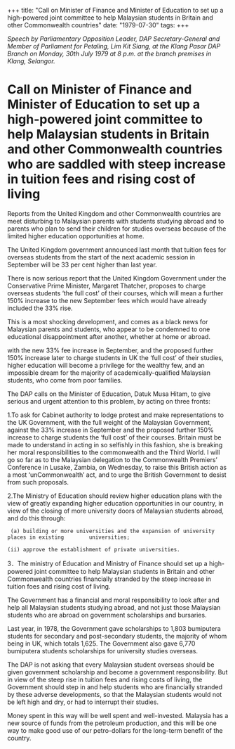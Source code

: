 +++ 
title: "Call on Minister of Finance and Minister of Education to set up a high-powered joint committee to help Malaysian students in Britain and other Commonwealth countries"
date: "1979-07-30"
tags:
+++

_Speech by Parliamentary Opposition Leader, DAP Secretary-General and Member of Parliament for Petaling, Lim Kit Siang, at the Klang Pasar DAP Branch on Monday, 30th July 1979 at 8 p.m. at the branch premises in Klang, Selangor._

# Call on Minister of Finance and Minister of Education to set up a high-powered joint committee to help Malaysian students in Britain and other Commonwealth countries who are saddled with steep increase in tuition fees and rising cost of living

Reports from the United Kingdom and other Commonwealth countries are meet disturbing to Malaysian parents with students studying abroad and to parents who plan to send their children for studies overseas because of the limited higher education opportunities at home.</u>

The United Kingdom government announced last month that tuition fees for overseas students from the start of the next academic session in September will be 33 per cent higher than last year. 

There is now serious report that the United Kingdom Government under the Conservative Prime Minister, Margaret Thatcher, proposes to charge overseas students ‘the full cost’ of their courses, which will mean a further 150% increase to the new September fees which would have already included the 33% rise.

This is a most shocking development, and comes as a black news for Malaysian parents and students, who appear to be condemned to one educational disappointment after another, whether at home or abroad.

with the new 33% fee increase in September, and the proposed further 150% increase later to charge students in UK the ‘full cost’ of their studies, higher education will become a privilege for the wealthy few, and an impossible dream for the majority of academically-qualified Malaysian students, who come from poor families.

The DAP calls on the Minister of Education, Datuk Musa Hitam, to give serious and urgent attention to this problem, by acting on three fronts: 

1.To ask for Cabinet authority to lodge protest and make representations to the UK Government, with the full weight of the Malaysian Government, against the 33% increase in September and the proposed further 150% increase to charge students the ‘full cost’ of their courses. Britain must be made to understand in acting in so selfishly in this fashion, she is breaking her moral responsibilities to the commonwealth and the Third World. I will go so far as to the Malaysian delegation to the Commonwealth Premiers’ Conference in Lusake, Zambia, on Wednesday, to raise this British action as a most ‘unCommonwealth’ act, and to urge the British Government to desist from such proposals.

2.The Ministry of Education should review higher education plans with the view of greatly expanding higher education opportunities in our country, in view of the closing of more university doors of Malaysian students abroad, and do this through:


     (a) building or more universities and the expansion of university places in existing        universities;  

    (ii) approve the establishment of private universities. 

3．The ministry of Education and Ministry of Finance should set up a high-powered joint committee to help Malaysian students in Britain and other Commonwealth countries financially stranded by the steep increase in tuition foes and rising cost of living.

The Government has a financial and moral responsibility to look after and help all Malaysian students studying abroad, and not just those Malaysian students who are abroad on government scholarships and bursaries.

Last year, in 1978, the Government gave scholarships to 1,803 bumiputera students for secondary and post-secondary students, the majority of whom being in UK, which totals 1,625. The Government also gave 6,770 bumiputera students scholarships for university studies overseas.

The DAP is not asking that every Malaysian student overseas should be given government scholarship and become a government responsibility. But in view of the steep rise in tuition fees and rising costs of living, the Government should step in and help students who are financially stranded by these adverse developments, so that the Malaysian students would not be left high and dry, or had to interrupt their studies.

Money spent in this way will be well spent and well-invested. Malaysia has a new source of funds from the petroleum production, and this will be one way to make good use of our petro-dollars for the long-term benefit of the country.
 
